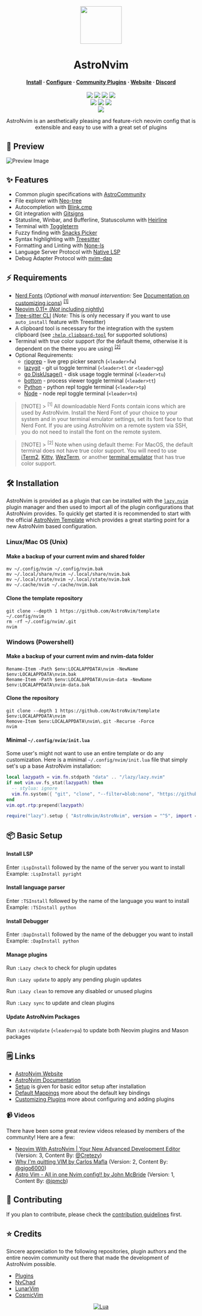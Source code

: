<div align="center" id="madewithlua">
  <img
    src="https://astronvim.com/logo/astronvim.svg"
    width="110"
    ,
    height="100"
  />
</div>
<h1 align="center">AstroNvim</h1>

<h4 align="center">
  <a href="https://docs.astronvim.com/#-installation">Install</a>
  ·
  <a href="https://docs.astronvim.com/#-configuration">Configure</a>
  ·
  <a href="https://github.com/AstroNvim/astrocommunity">Community Plugins</a>
  ·
  <a href="https://astronvim.com">Website</a>
  ·
  <a href="https://discord.astronvim.com">Discord</a>
</h4>

<p align="center">
    <a href="https://github.com/AstroNvim/AstroNvim/pulse"><img src="https://img.shields.io/github/last-commit/AstroNvim/AstroNvim?style=for-the-badge&logo=github&color=7dc4e4&logoColor=D9E0EE&labelColor=302D41"></a>
    <a href="https://github.com/AstroNvim/AstroNvim/releases/latest"><img src="https://img.shields.io/github/v/release/AstroNvim/AstroNvim?style=for-the-badge&logo=gitbook&color=8bd5ca&logoColor=D9E0EE&labelColor=302D41"></a>
    <a href="https://github.com/AstroNvim/AstroNvim/stargazers"><img src="https://img.shields.io/github/stars/AstroNvim/AstroNvim?style=for-the-badge&logo=apachespark&color=eed49f&logoColor=D9E0EE&labelColor=302D41"></a>
     <img src="https://img.shields.io/endpoint?url=https://waka.mehalter.com/api/compat/shields/v1/mehalter/interval:any/label:AstroNvim&style=for-the-badge&label=wakatime&logo=wakatime&color=a6da95&logoColor=D9E0EE&labelColor=302D41">
    <br>
    <a href="https://www.twitter.com/AstroNvim"><img src="https://img.shields.io/badge/@AstroNvim-e05d44?style=for-the-badge&logo=twitter&color=fab387&logoColor=D9E0EE&labelColor=302D41"></a>
    <a href="https://hachyderm.io/@AstroNvim"><img src="https://img.shields.io/badge/@AstroNvim-e05d44?domain=https%3A%2F%2Fhachyderm.io&style=for-the-badge&logo=mastodon&color=eebebe&logoColor=D9E0EE&labelColor=302D41"></a>
    <a href="https://www.reddit.com/r/AstroNvim/"><img src="https://img.shields.io/badge/%2Fr%2FAstroNvim-e05d44?style=for-the-badge&logo=reddit&color=ee99a0&logoColor=D9E0EE&labelColor=302D41"></a>
    <br>
    <a href=https://discord.astronvim.com><img src="https://img.shields.io/discord/939594913560031363?style=for-the-badge&logo=discord&color=cba6f7&logoColor=D9E0EE&labelColor=302D41"></a>
</p>

<p align="center">
AstroNvim is an aesthetically pleasing and feature-rich neovim config that is extensible and easy to use with a great set of plugins
</p>

## 🌟 Preview

![Preview Image](https://astronvim.com/themes/overview.png)

## ✨ Features

- Common plugin specifications with [AstroCommunity](https://github.com/AstroNvim/astrocommunity)
- File explorer with [Neo-tree](https://github.com/nvim-neo-tree/neo-tree.nvim)
- Autocompletion with [Blink.cmp](https://github.com/Saghen/blink.cmp)
- Git integration with [Gitsigns](https://github.com/lewis6991/gitsigns.nvim)
- Statusline, Winbar, and Bufferline, Statuscolumn with [Heirline](https://github.com/rebelot/heirline.nvim)
- Terminal with [Toggleterm](https://github.com/akinsho/toggleterm.nvim)
- Fuzzy finding with [Snacks Picker](https://github.com/folke/snacks.nvim/blob/main/docs/picker.md)
- Syntax highlighting with [Treesitter](https://github.com/nvim-treesitter/nvim-treesitter)
- Formatting and Linting with [None-ls](https://github.com/nvimtools/none-ls.nvim)
- Language Server Protocol with [Native LSP](https://github.com/neovim/nvim-lspconfig)
- Debug Adapter Protocol with [nvim-dap](https://github.com/mfussenegger/nvim-dap)

## ⚡ Requirements

- [Nerd Fonts](https://www.nerdfonts.com/font-downloads) (_Optional with manual intervention:_ See [Documentation on customizing icons](https://docs.astronvim.com/Recipes/icons)) <sup>[[1]](#1)</sup>
- [Neovim 0.11+ (_Not_ including nightly)](https://github.com/neovim/neovim/releases/tag/stable)
- [Tree-sitter CLI](https://github.com/tree-sitter/tree-sitter/blob/master/cli/README.md) (_Note:_ This is only necessary if you want to use `auto_install` feature with Treesitter)
- A clipboard tool is necessary for the integration with the system clipboard (see [`:help clipboard-tool`](https://neovim.io/doc/user/provider.html#clipboard-tool) for supported solutions)
- Terminal with true color support (for the default theme, otherwise it is dependent on the theme you are using) <sup>[[2]](#2)</sup>
- Optional Requirements:
  - [ripgrep](https://github.com/BurntSushi/ripgrep) - live grep picker search (`<leader>fw`)
  - [lazygit](https://github.com/jesseduffield/lazygit) - git ui toggle terminal (`<leader>tl` or `<leader>gg`)
  - [go DiskUsage()](https://github.com/dundee/gdu) - disk usage toggle terminal (`<leader>tu`)
  - [bottom](https://github.com/ClementTsang/bottom) - process viewer toggle terminal (`<leader>tt`)
  - [Python](https://www.python.org/) - python repl toggle terminal (`<leader>tp`)
  - [Node](https://nodejs.org/en/) - node repl toggle terminal (`<leader>tn`)

> [!NOTE] > <sup id="1">[1]</sup> All downloadable Nerd Fonts contain icons which are used by AstroNvim. Install the Nerd Font of your choice to your system and in your terminal emulator settings, set its font face to that Nerd Font. If you are using AstroNvim on a remote system via SSH, you do not need to install the font on the remote system.

> [!NOTE] > <sup id="2">[2]</sup> Note when using default theme: For MacOS, the default terminal does not have true color support. You will need to use [iTerm2](https://iterm2.com/), [Kitty](https://sw.kovidgoyal.net/kitty/), [WezTerm](https://wezfurlong.org/wezterm/), or another [terminal emulator](https://github.com/termstandard/colors?tab=readme-ov-file#truecolor-support-in-output-devices) that has true color support.

## 🛠️ Installation

AstroNvim is provided as a plugin that can be installed with the [`lazy.nvim`](https://github.com/folke/lazy.nvim) plugin manager and then used to import all of the plugin configurations that AstroNvim provides. To quickly get started it is recommended to start with the official [AstroNvim Template](https://github.com/AstroNvim/template) which provides a great starting point for a new AstroNvim based configuration.

### Linux/Mac OS (Unix)

#### Make a backup of your current nvim and shared folder

```shell
mv ~/.config/nvim ~/.config/nvim.bak
mv ~/.local/share/nvim ~/.local/share/nvim.bak
mv ~/.local/state/nvim ~/.local/state/nvim.bak
mv ~/.cache/nvim ~/.cache/nvim.bak
```

#### Clone the template repository

```shell
git clone --depth 1 https://github.com/AstroNvim/template ~/.config/nvim
rm -rf ~/.config/nvim/.git
nvim
```

### Windows (Powershell)

#### Make a backup of your current nvim and nvim-data folder

```pwsh
Rename-Item -Path $env:LOCALAPPDATA\nvim -NewName $env:LOCALAPPDATA\nvim.bak
Rename-Item -Path $env:LOCALAPPDATA\nvim-data -NewName $env:LOCALAPPDATA\nvim-data.bak
```

#### Clone the repository

```pwsh
git clone --depth 1 https://github.com/AstroNvim/template $env:LOCALAPPDATA\nvim
Remove-Item $env:LOCALAPPDATA\nvim\.git -Recurse -Force
nvim
```

#### Minimal `~/.config/nvim/init.lua`

Some user's might not want to use an entire template or do any customization. Here is a minimal `~/.config/nvim/init.lua` file that simply set's up a base AstroNvim installation:

```lua
local lazypath = vim.fn.stdpath "data" .. "/lazy/lazy.nvim"
if not vim.uv.fs_stat(lazypath) then
  -- stylua: ignore
  vim.fn.system({ "git", "clone", "--filter=blob:none", "https://github.com/folke/lazy.nvim.git", "--branch=stable", lazypath })
end
vim.opt.rtp:prepend(lazypath)

require("lazy").setup { "AstroNvim/AstroNvim", version = "^5", import = "astronvim.plugins" }
```

## 📦 Basic Setup

#### Install LSP

Enter `:LspInstall` followed by the name of the server you want to install<br>
Example: `:LspInstall pyright`

#### Install language parser

Enter `:TSInstall` followed by the name of the language you want to install<br>
Example: `:TSInstall python`

#### Install Debugger

Enter `:DapInstall` followed by the name of the debugger you want to install<br>
Example: `:DapInstall python`

#### Manage plugins

Run `:Lazy check` to check for plugin updates

Run `:Lazy update` to apply any pending plugin updates

Run `:Lazy clean` to remove any disabled or unused plugins

Run `:Lazy sync` to update and clean plugins

#### Update AstroNvim Packages

Run `:AstroUpdate` (`<leader>pa`) to update both Neovim plugins and Mason packages

## 🗒️ Links

- [AstroNvim Website](https://astronvim.com)
- [AstroNvim Documentation](https://docs.astronvim.com)
- [Setup](https://docs.astronvim.com/#-setup) is given for basic editor setup after installation
- [Default Mappings](https://docs.astronvim.com/mappings) more about the default key bindings
- [Customizing Plugins](https://docs.astronvim.com/configuration/customizing_plugins/) more about configuring and adding plugins

### 📹 Videos

There have been some great review videos released by members of the community! Here are a few:

- [Neovim With AstroNvim | Your New Advanced Development Editor](https://www.youtube.com/watch?v=GEHPiZ10gOk) (Version: 3, Content By: [@Cretezy](https://github.com/Cretezy))
- [Why I'm quitting VIM by Carlos Mafla](https://www.youtube.com/watch?v=71GDopdc9rw) (Version: 2, Content By: [@gigo6000](https://github.com/gigo6000))
- [Astro Vim - All in one Nvim config!! by John McBride](https://www.youtube.com/watch?v=JQLZ7NJRTEo) (Version: 1, Content By: [@jpmcb](https://github.com/jpmcb))

## 🚀 Contributing

If you plan to contribute, please check the [contribution guidelines](https://github.com/AstroNvim/.github/blob/main/CONTRIBUTING.md) first.

## ⭐ Credits

Sincere appreciation to the following repositories, plugin authors and the entire neovim community out there that made the development of AstroNvim possible.

- [Plugins](https://docs.astronvim.com/reference/default_plugins/)
- [NvChad](https://github.com/NvChad/NvChad)
- [LunarVim](https://github.com/LunarVim)
- [CosmicVim](https://github.com/CosmicNvim/CosmicNvim)

<div align="center" id="madewithlua">

[![Lua](https://img.shields.io/badge/Made%20with%20Lua-blue.svg?style=for-the-badge&logo=lua)](https://lua.org)

</div>
